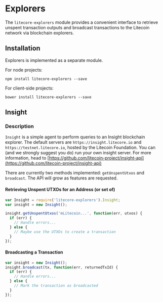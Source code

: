 # Explorers
The `litecore-explorers` module provides a convenient interface to retrieve unspent transaction outputs and broadcast transactions to the Litecoin network via blockchain explorers.

## Installation
Explorers is implemented as a separate module.

For node projects:

```
npm install litecore-explorers --save
```

For client-side projects:

```
bower install litecore-explorers --save
```

## Insight
### Description
`Insight` is a simple agent to perform queries to an Insight blockchain explorer. The default servers are `https://insight.litecore.io` and `https://testnet.litecore.io`, hosted by the Litecoin Foundation. You can (and we strongly suggest you do) run your own insight server. For more information, head to [https://github.com/litecoin-project/insight-api](https://github.com/litecoin-project/insight-api)

There are currently two methods implemented: `getUnspentUtxos` and `broadcast`. The API will grow as features are requested.

#### Retrieving Unspent UTXOs for an Address (or set of)

```javascript
var Insight = require('litecore-explorers').Insight;
var insight = new Insight();

insight.getUnspentUtxos('mLitecoin...', function(err, utxos) {
  if (err) {
    // Handle errors...
  } else {
    // Maybe use the UTXOs to create a transaction
  }
});
```

#### Broadcasting a Transaction

```javascript
var insight = new Insight();
insight.broadcast(tx, function(err, returnedTxId) {
  if (err) {
    // Handle errors...
  } else {
    // Mark the transaction as broadcasted
  }
});
```

